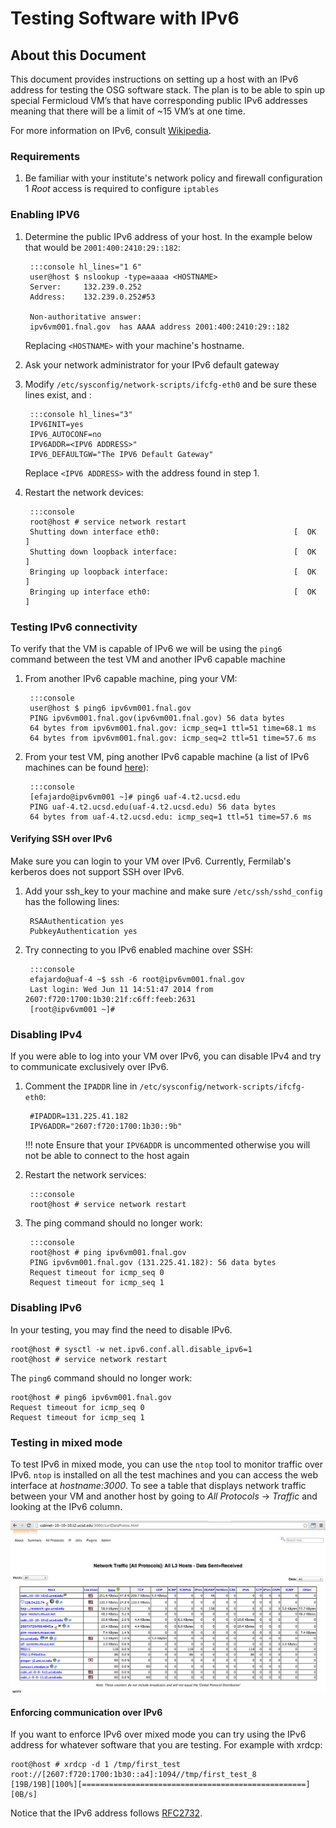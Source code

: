 Testing Software with IPv6
==========================

About this Document
-------------------

This document provides instructions on setting up a host with an IPv6 address for testing the OSG software stack. The plan is to be able to spin up special Fermicloud VM’s that have corresponding public IPv6 addresses meaning that there will be a limit of ~15 VM’s at one time.

For more information on IPv6, consult [Wikipedia](http://en.wikipedia.org/wiki/IPv6).

### Requirements

1. Be familiar with your institute's network policy and firewall configuration 1 *Root* access is required to configure `iptables`

### Enabling IPV6

1. Determine the public IPv6 address of your host. In the example below that would be `2001:400:2410:29::182`:

        :::console hl_lines="1 6"
        user@host $ nslookup -type=aaaa <HOSTNAME>
        Server:     132.239.0.252      
        Address:    132.239.0.252#53      
        
        Non-authoritative answer:
        ipv6vm001.fnal.gov  has AAAA address 2001:400:2410:29::182

    Replacing `<HOSTNAME>` with your machine's hostname.

1. Ask your network administrator for your IPv6 default gateway
1. Modify `/etc/sysconfig/network-scripts/ifcfg-eth0` and be sure these lines exist, and : 

        :::console hl_lines="3"
        IPV6INIT=yes
        IPV6_AUTOCONF=no
        IPV6ADDR=<IPV6 ADDRESS>"
        IPV6_DEFAULTGW="The IPV6 Default Gateway"

    Replace `<IPV6 ADDRESS>` with the address found in step 1.

1. Restart the network devices:

        :::console
        root@host # service network restart
        Shutting down interface eth0:                              [  OK  ]
        Shutting down loopback interface:                          [  OK  ]
        Bringing up loopback interface:                            [  OK  ]
        Bringing up interface eth0:                                [  OK  ]

### Testing IPv6 connectivity

To verify that the VM is capable of IPv6 we will be using the `ping6` command between the test VM and another IPv6 capable machine

1. From another IPv6 capable machine, ping your VM:

        :::console
        user@host $ ping6 ipv6vm001.fnal.gov
        PING ipv6vm001.fnal.gov(ipv6vm001.fnal.gov) 56 data bytes
        64 bytes from ipv6vm001.fnal.gov: icmp_seq=1 ttl=51 time=68.1 ms
        64 bytes from ipv6vm001.fnal.gov: icmp_seq=2 ttl=51 time=57.6 ms

1. From your test VM, ping another IPv6 capable machine (a list of IPv6 machines can be found [here](#Ipv6Vms)):

        :::console
        [efajardo@ipv6vm001 ~]# ping6 uaf-4.t2.ucsd.edu
        PING uaf-4.t2.ucsd.edu(uaf-4.t2.ucsd.edu) 56 data bytes
        64 bytes from uaf-4.t2.ucsd.edu: icmp_seq=1 ttl=51 time=57.6 ms

#### Verifying SSH over IPv6

Make sure you can login to your VM over IPv6. Currently, Fermilab's kerberos does not support SSH over IPv6.

1. Add your ssh\_key to your machine and make sure `/etc/ssh/sshd_config` has the following lines: 

        RSAAuthentication yes
        PubkeyAuthentication yes

1. Try connecting to you IPv6 enabled machine over SSH: 

        :::console
        efajardo@uaf-4 ~$ ssh -6 root@ipv6vm001.fnal.gov
        Last login: Wed Jun 11 14:51:47 2014 from 2607:f720:1700:1b30:21f:c6ff:feeb:2631
        [root@ipv6vm001 ~]#  

### Disabling IPv4

If you were able to log into your VM over IPv6, you can disable IPv4 and try to communicate exclusively over IPv6.

1. Comment the `IPADDR` line in `/etc/sysconfig/network-scripts/ifcfg-eth0`:

        #IPADDR=131.225.41.182
        IPV6ADDR="2607:f720:1700:1b30::9b"

    !!! note
        Ensure that your `IPV6ADDR` is uncommented otherwise you will not be able to connect to the host again

1. Restart the network services: 

        :::console
        root@host # service network restart

1. The ping command should no longer work: 

        :::console
        root@host # ping ipv6vm001.fnal.gov
        PING ipv6vm001.fnal.gov (131.225.41.182): 56 data bytes
        Request timeout for icmp_seq 0
        Request timeout for icmp_seq 1

### Disabling IPv6

In your testing, you may find the need to disable IPv6.

``` console
root@host # sysctl -w net.ipv6.conf.all.disable_ipv6=1
root@host # service network restart
```

The `ping6` command should no longer work: 

``` console
root@host # ping6 ipv6vm001.fnal.gov
Request timeout for icmp_seq 0
Request timeout for icmp_seq 1
```

### Testing in mixed mode

To test IPv6 in mixed mode, you can use the `ntop` tool to monitor traffic over IPv6. `ntop` is installed on all the test machines and you can access the web interface at *hostname:3000*. To see a table that displays network traffic between your VM and another host by going to *All Protocols* -> *Traffic* and looking at the IPv6 column.

![NTP-web](/img/ipv6-testing.png)

#### Enforcing communication over IPv6

If you want to enforce IPv6 over mixed mode you can try using the IPv6 address for whatever software that you are testing. For example with xrdcp:

``` console
root@host # xrdcp -d 1 /tmp/first_test root://[2607:f720:1700:1b30::a4]:1094//tmp/first_test_8
[19B/19B][100%][==================================================][0B/s] 
```

Notice that the IPv6 address follows [RFC2732](http://www.ietf.org/rfc/rfc2732.txt).
